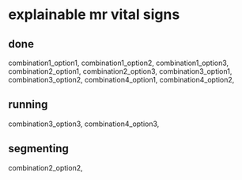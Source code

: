 # explainable mr vital signs

## done
combination1_option1,
combination1_option2,
combination1_option3,
combination2_option1,
combination2_option3,
combination3_option1,
combination3_option2,
combination4_option1,
combination4_option2,

## running
combination3_option3,
combination4_option3,

## segmenting
combination2_option2,
